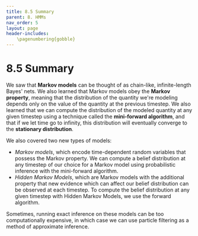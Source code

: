 ```yaml
---
title: 8.5 Summary
parent: 8. HMMs
nav_order: 5
layout: page
header-includes:
    \pagenumbering{gobble}
---
```


# 8.5 Summary

We saw that **Markov models** can be thought of as chain-like, infinite-length Bayes' nets. We also learned that Markov models obey the **Markov property**, meaning that the distribution of the quantity we're modeling depends only on the value of the quantity at the previous timestep. We also learned that we can compute the distribution of the modeled quantity at any given timestep using a technique called the **mini-forward algorithm**, and that if we let time go to infinity, this distribution will eventually converge to the **stationary distribution**.

We also covered two new types of models:
- *Markov models*, which encode time-dependent random variables that possess the Markov property. We can compute a belief distribution at any timestep of our choice for a Markov model using probabilistic inference with the mini-forward algorithm.
- *Hidden Markov Models*, which are Markov models with the additional property that new evidence which can affect our belief distribution can be observed at each timestep. To compute the belief distribution at any given timestep with Hidden Markov Models, we use the forward algorithm.

Sometimes, running exact inference on these models can be too computationally expensive, in which case we can use particle filtering as a method of approximate inference.

